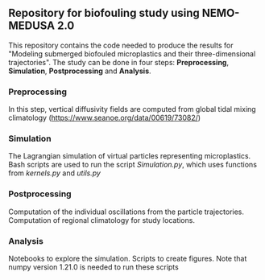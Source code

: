 ## Repository for biofouling study using NEMO-MEDUSA 2.0
This repository contains the code needed to produce the results for "Modeling submerged biofouled microplastics and their three-dimensional trajectories".
The study can be done in four steps: **Preprocessing**, **Simulation**, **Postprocessing** and **Analysis**.

### Preprocessing
In this step, vertical diffusivity fields are computed from global tidal mixing climatology (https://www.seanoe.org/data/00619/73082/)

### Simulation
The Lagrangian simulation of virtual particles representing microplastics. Bash scripts are used to run the script *Simulation.py*, which uses functions from *kernels.py* and *utils.py*

### Postprocessing
Computation of the individual oscillations from the particle trajectories. Computation of regional climatology for study locations.

### Analysis
Notebooks to explore the simulation. Scripts to create figures.
Note that numpy version 1.21.0 is needed to run these scripts 
